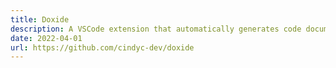 ```yaml
---
title: Doxide
description: A VSCode extension that automatically generates code documentation, such as comments and docstrings, using OpenAI-Codex.
date: 2022-04-01
url: https://github.com/cindyc-dev/doxide
---
```

